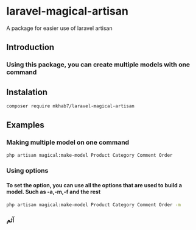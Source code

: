# laravel-magical-artisan
A package for easier use of laravel artisan


## Introduction

### Using this package, you can create multiple models with one command

## Instalation 

```bash
composer require mkhab7/laravel-magical-artisan
```

## Examples 

### Making multiple model on one command

```bash
php artisan magical:make-model Product Category Comment Order
```

### Using options

#### To set the option, you can use all the options that are used to build a model. Such as -a,-m,-f and the rest

```bash
php artisan magical:make-model Product Category Comment Order -m
```


### آثم

